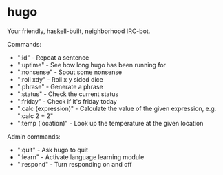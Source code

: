 hugo
====

Your friendly, haskell-built, neighborhood IRC-bot.

Commands:
- ":id" - Repeat a sentence
- ":uptime" - See how long hugo has been running for
- ":nonsense" - Spout some nonsense
- ":roll xdy" - Roll x y sided dice
- ":phrase" - Generate a phrase
- ":status" - Check the current status
- ":friday" - Check if it's friday today
- ":calc (expression)" - Calculate the value of the given expression, e.g. ":calc 2 + 2"
- ":temp (location)" - Look up the temperature at the given location

Admin commands:
- ":quit" - Ask hugo to quit
- ":learn" - Activate language learning module
- ":respond" - Turn responding on and off
